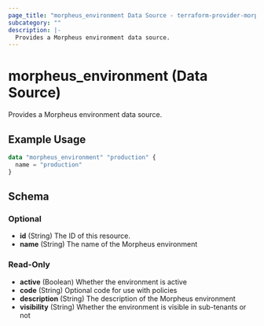 ```yaml
---
page_title: "morpheus_environment Data Source - terraform-provider-morpheus"
subcategory: ""
description: |-
  Provides a Morpheus environment data source.
---
```


# morpheus_environment (Data Source)

Provides a Morpheus environment data source.

## Example Usage

```terraform
data "morpheus_environment" "production" {
  name = "production"
}
```

<!-- schema generated by tfplugindocs -->
## Schema

### Optional

- **id** (String) The ID of this resource.
- **name** (String) The name of the Morpheus environment

### Read-Only

- **active** (Boolean) Whether the environment is active
- **code** (String) Optional code for use with policies
- **description** (String) The description of the Morpheus environment
- **visibility** (String) Whether the environment is visible in sub-tenants or not
